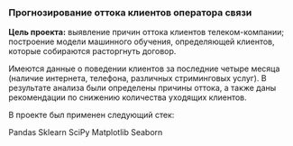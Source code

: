 
### Прогнозирование оттока клиентов оператора связи

**Цель проекта:** выявление причин оттока клиентов телеком-компании; построение модели машинного обучения, определяющей клиентов, которые собираются расторгнуть договор.

Имеются данные о поведении клиентов за последние четыре месяца (наличие интернета, телефона, различных стриминговых услуг). В результате анализа были определены причины оттока, а также даны рекомендации по снижению количества уходящих клиентов.


В проекте был применен следующий стек:

Pandas
Sklearn
SciPy
Matplotlib
Seaborn
